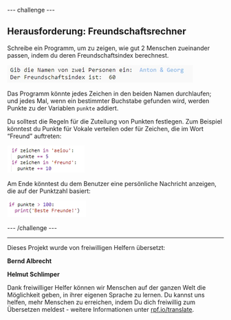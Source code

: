 --- challenge ---

## Herausforderung: Freundschaftsrechner

Schreibe ein Programm, um zu zeigen, wie gut 2 Menschen zueinander passen, indem du deren Freundschaftsindex berechnest.

![Screenshot](images/messages-friends.png)

Das Programm könnte jedes Zeichen in den beiden Namen durchlaufen; und jedes Mal, wenn ein bestimmter Buchstabe gefunden wird, werden Punkte zu der Variablen `punkte` addiert.

Du solltest die Regeln für die Zuteilung von Punkten festlegen. Zum Beispiel könntest du Punkte für Vokale verteilen oder für Zeichen, die im Wort “Freund” auftreten:

![Screenshot](images/messages-friends-code.png)

Am Ende könntest du dem Benutzer eine persönliche Nachricht anzeigen, die auf der Punktzahl basiert:

![Screenshot](images/messages-best-friends.png)

--- /challenge ---

***
Dieses Projekt wurde von freiwilligen Helfern übersetzt:

**Bernd Albrecht**

**Helmut Schlimper**

Dank freiwilliger Helfer können wir Menschen auf der ganzen Welt die Möglichkeit geben, in ihrer eigenen Sprache zu lernen. Du kannst uns helfen, mehr Menschen zu erreichen, indem Du dich freiwillig zum Übersetzen meldest - weitere Informationen unter [rpf.io/translate](https://rpf.io/translate).